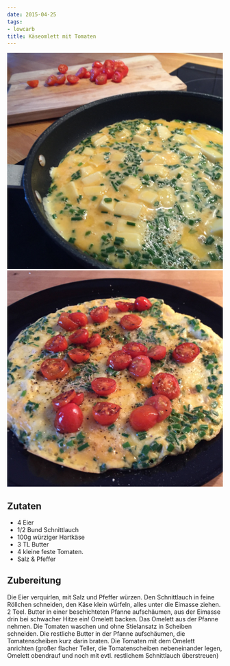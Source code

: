 ```yaml
---
date: 2015-04-25
tags:
- lowcarb
title: Käseomlett mit Tomaten
---
```


![](/img/kaeseomlett-mit-tomaten-1.jpg)
![](/img/kaeseomlett-mit-tomaten-2.jpg)

## Zutaten
- 4     Eier
- 1/2   Bund Schnittlauch
- 100g  würziger Hartkäse
- 3 TL  Butter
- 4     kleine feste Tomaten.
- Salz & Pfeffer

## Zubereitung
Die Eier verquirlen, mit Salz und Pfeffer würzen. Den Schnittlauch in feine Röllchen schneiden, den Käse klein würfeln, alles unter die Eimasse ziehen.
2 Teel. Butter in einer beschichteten Pfanne aufschäumen, aus der Eimasse drin bei schwacher Hitze ein! Omelett backen.
Das Omelett aus der Pfanne nehmen.
Die Tomaten waschen und ohne Stielansatz in Scheiben schneiden. Die restliche Butter in der Pfanne aufschäumen, die Tomatenscheiben kurz darin braten.
Die Tomaten mit dem Omelett anrichten (großer flacher Teller, die Tomatenscheiben nebeneinander legen, Omelett obendrauf und noch mit evtl. restlichem Schnittlauch überstreuen)
